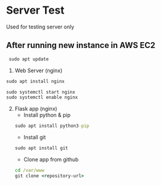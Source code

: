 # Server Test

Used for testing server only


## After running new instance in AWS EC2

```cmd
 sudo apt update
 ```

1. Web Server (nginx)
  ```cmd
  sudo apt install nginx
  ```
  ```cmd
  sudo systemctl start nginx
  sudo systemctl enable nginx
  ```

2. Flask app (nginx)
   * Install python & pip
   ```cmd
   sudo apt install python3-pip
   ```
   * Install git
   ```cmd
   sudo apt install git
   ```
   * Clone app from github
   ```cmd
   cd /var/www
   git clone <repository-url>
   ```
